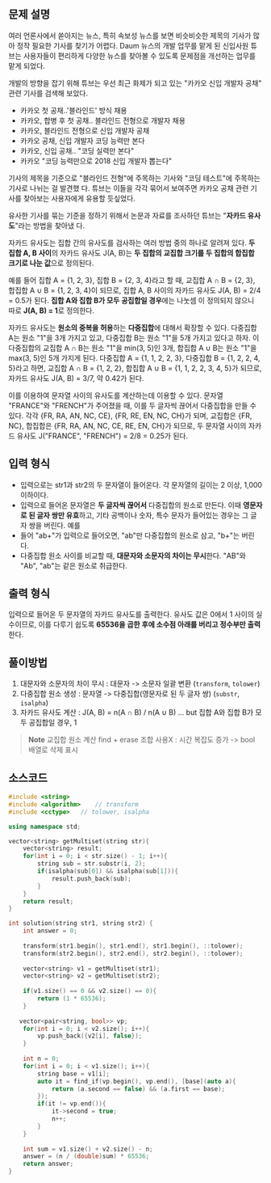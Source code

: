 ## 문제 설명
여러 언론사에서 쏟아지는 뉴스, 특히 속보성 뉴스를 보면 비슷비슷한 제목의 기사가 많아 정작 필요한 기사를
찾기가 어렵다. Daum 뉴스의 개발 업무를 맡게 된 신입사원 튜브는 사용자들이 편리하게 다양한 뉴스를 찾아볼
수 있도록 문제점을 개선하는 업무를 맡게 되었다.

개발의 방향을 잡기 위해 튜브는 우선 최근 화제가 되고 있는 "카카오 신입 개발자 공채" 관련 기사를 검색해
보았다.

- 카카오 첫 공채..'블라인드' 방식 채용
- 카카오, 합병 후 첫 공채.. 블라인드 전형으로 개발자 채용
- 카카오, 블라인드 전형으로 신입 개발자 공채
- 카카오 공채, 신입 개발자 코딩 능력만 본다
- 카카오, 신입 공채.. "코딩 실력만 본다"
- 카카오 "코딩 능력만으로 2018 신입 개발자 뽑는다"
  
기사의 제목을 기준으로 "블라인드 전형"에 주목하는 기사와 "코딩 테스트"에 주목하는 기사로 나뉘는 걸 발견했
다. 튜브는 이들을 각각 묶어서 보여주면 카카오 공채 관련 기사를 찾아보는 사용자에게 유용할 듯싶었다.

유사한 기사를 묶는 기준을 정하기 위해서 논문과 자료를 조사하던 튜브는 "**자카드 유사도**"라는 방법을 찾아냈
다.

자카드 유사도는 집합 간의 유사도를 검사하는 여러 방법 중의 하나로 알려져 있다. **두 집합 A, B 사이**의 자카드
유사도 J(A, B)는 **두 집합의 교집합 크기를 두 집합의 합집합 크기로 나눈 값**으로 정의된다.

예를 들어 집합 A = {1, 2, 3}, 집합 B = {2, 3, 4}라고 할 때, 교집합 A ∩ B = {2, 3}, 합집합 A ∪ B = {1, 2, 3, 4}이
되므로, 집합 A, B 사이의 자카드 유사도 J(A, B) = 2/4 = 0.5가 된다. **집합 A와 집합 B가 모두 공집합일 경우**에는 나눗셈
이 정의되지 않으니 따로 **J(A, B) = 1**로 정의한다.

자카드 유사도는 **원소의 중복을 허용**하는 **다중집합**에 대해서 확장할 수 있다. 다중집합 A는 원소 "1"을 3개 가지고 있고, 다중집합
B는 원소 "1"을 5개 가지고 있다고 하자. 이 다중집합의 교집합 A ∩ B는 원소 "1"을 min(3, 5)인 3개, 합집합 A ∪ B는 원소 "1"을
max(3, 5)인 5개 가지게 된다. 다중집합 A = {1, 1, 2, 2, 3}, 다중집합 B = {1, 2, 2, 4, 5}라고 하면, 교집합 A ∩ B = {1, 2, 2},
합집합 A ∪ B = {1, 1, 2, 2, 3, 4, 5}가 되므로, 자카드 유사도 J(A, B) = 3/7, 약 0.42가 된다.

이를 이용하여 문자열 사이의 유사도를 계산하는데 이용할 수 있다. 문자열 "FRANCE"와 "FRENCH"가 주어졌을 때, 이를 두 글자씩 끊어서
다중집합을 만들 수 있다. 각각 {FR, RA, AN, NC, CE}, {FR, RE, EN, NC, CH}가 되며, 교집합은 {FR, NC}, 합집합은 {FR, RA, AN, NC,
CE, RE, EN, CH}가 되므로, 두 문자열 사이의 자카드 유사도 J("FRANCE", "FRENCH") = 2/8 = 0.25가 된다.


## 입력 형식
- 입력으로는 str1과 str2의 두 문자열이 들어온다. 각 문자열의 길이는 2 이상, 1,000 이하이다.
- 입력으로 들어온 문자열은 **두 글자씩 끊어서** 다중집합의 원소로 만든다. 이때 **영문자로 된 글자
  쌍만 유효**하고, 기타 공백이나 숫자, 특수 문자가 들어있는 경우는 그 글자 쌍을 버린다. 예를
- 들어 "ab+"가 입력으로 들어오면, "ab"만 다중집합의 원소로 삼고, "b+"는 버린다.
- 다중집합 원소 사이를 비교할 때, **대문자와 소문자의 차이는 무시**한다. "AB"와 "Ab", "ab"는 같은
  원소로 취급한다.


## 출력 형식
입력으로 들어온 두 문자열의 자카드 유사도를 출력한다. 유사도 값은 0에서 1 사이의 실수이므로, 이를 
다루기 쉽도록 **65536을 곱한 후에 소수점 아래를 버리고 정수부만 출력**한다.


## 풀이방법
1. 대문자와 소문자의 차이 무시 : 대문자 -> 소문자 일괄 변환 (`transform`, `tolower`)
2. 다중집합 원소 생성 : 문자열 -> 다중집합(영문자로 된 두 글자 쌍) (`substr`, `isalpha`)
3. 자카드 유사도 계산 : J(A, B) = n(A ∩ B) / n(A ∪ B)   ... but 집합 A와 집합 B가 모두 공집합일 경우, 1
 
> **Note** 교집합 원소 계산
> find + erase 조합 사용X : 시간 복잡도 증가 -> bool 배열로 삭제 표시


## 소스코드
```C++
#include <string>
#include <algorithm>    // transform
#include <cctype>   // tolower, isalpha

using namespace std;

vector<string> getMultiset(string str){
    vector<string> result;
    for(int i = 0; i < str.size() - 1; i++){
        string sub = str.substr(i, 2);
        if(isalpha(sub[0]) && isalpha(sub[1])){
            result.push_back(sub);
        }
    }
    return result;
}

int solution(string str1, string str2) {
    int answer = 0;
    
    transform(str1.begin(), str1.end(), str1.begin(), ::tolower);
    transform(str2.begin(), str2.end(), str2.begin(), ::tolower);
    
    vector<string> v1 = getMultiset(str1);
    vector<string> v2 = getMultiset(str2);
    
    if(v1.size() == 0 && v2.size() == 0){
        return (1 * 65536);
    }
    
   vector<pair<string, bool>> vp;
    for(int i = 0; i < v2.size(); i++){
        vp.push_back({v2[i], false});
    }
    
    int n = 0;
    for(int i = 0; i < v1.size(); i++){
        string base = v1[i];
        auto it = find_if(vp.begin(), vp.end(), [base](auto a){
            return (a.second == false) && (a.first == base);
        });
        if(it != vp.end()){
            it->second = true;
            n++;
        }
    }
    
    int sum = v1.size() + v2.size() - n;
    answer = (n / (double)sum) * 65536;
    return answer;
}
```
